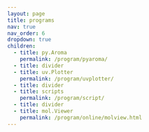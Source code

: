 ```yaml
---
layout: page
title: programs
nav: true
nav_order: 6
dropdown: true
children:
  - title: py.Aroma
    permalink: /program/pyaroma/
  - title: divider
  - title: uv.Plotter
    permalink: /program/uvplotter/
  - title: divider
  - title: scripts
    permalink: /program/script/
  - title: divider
  - title: mol.Viewer
    permalink: /program/online/molview.html
---
```

